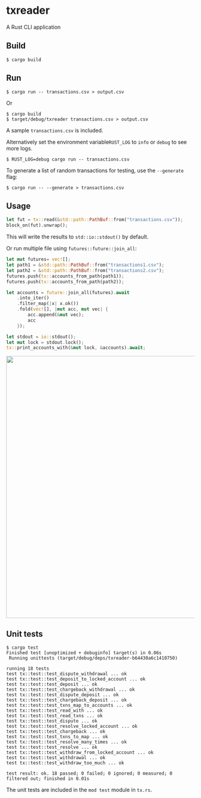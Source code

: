 txreader
=====

A Rust CLI application

Build
-----

    $ cargo build

Run
-----

    $ cargo run -- transactions.csv > output.csv

Or 

    $ cargo build
    $ target/debug/txreader transactions.csv > output.csv

A sample `transactions.csv` is included.

Alternatively set the environment variable`RUST_LOG` to `info` or `debug` to see more logs.

    $ RUST_LOG=debug cargo run -- transactions.csv

To generate a list of random transactions for testing, use the `--generate` flag:

    $ cargo run -- --generate > transactions.csv

Usage
-----

```rust
let fut = tx::read(&std::path::PathBuf::from("transactions.csv"));
block_on(fut).unwrap();
```
This will write the results to `std::io::stdout()` by default.

Or run multiple file using `futures::future::join_all`:

```rust
let mut futures= vec![];
let path1 = &std::path::PathBuf::from("transactions1.csv");
let path2 = &std::path::PathBuf::from("transactions2.csv");
futures.push(tx::accounts_from_path(path1));
futures.push(tx::accounts_from_path(path2));

let accounts = future::join_all(futures).await
    .into_iter()
    .filter_map(|x| x.ok())
    .fold(vec![], |mut acc, mut vec| {
        acc.append(&mut vec);
        acc
    });

let stdout = io::stdout();
let mut lock = stdout.lock();
tx::print_accounts_with(&mut lock, &accounts).await;
```

<img src="https://user-images.githubusercontent.com/1086619/128244658-08518d8c-bf59-403b-ac70-f874d884e8b4.jpg" width="700"/>

Unit tests
-----

    $ cargo test
    Finished test [unoptimized + debuginfo] target(s) in 0.06s
     Running unittests (target/debug/deps/txreader-b64430a6c1410750)

    running 18 tests
    test tx::test::test_dispute_withdrawal ... ok
    test tx::test::test_deposit_to_locked_account ... ok
    test tx::test::test_deposit ... ok
    test tx::test::test_chargeback_withdrawal ... ok
    test tx::test::test_dispute_deposit ... ok
    test tx::test::test_chargeback_deposit ... ok
    test tx::test::test_txns_map_to_accounts ... ok
    test tx::test::test_read_with ... ok
    test tx::test::test_read_txns ... ok
    test tx::test::test_dispute ... ok
    test tx::test::test_resolve_locked_account ... ok
    test tx::test::test_chargeback ... ok
    test tx::test::test_txns_to_map ... ok
    test tx::test::test_resolve_many_times ... ok
    test tx::test::test_resolve ... ok
    test tx::test::test_withdraw_from_locked_account ... ok
    test tx::test::test_withdrawal ... ok
    test tx::test::test_withdraw_too_much ... ok
    
    test result: ok. 18 passed; 0 failed; 0 ignored; 0 measured; 0 filtered out; finished in 0.01s

The unit tests are included in the `mod test` module in `tx.rs`.

